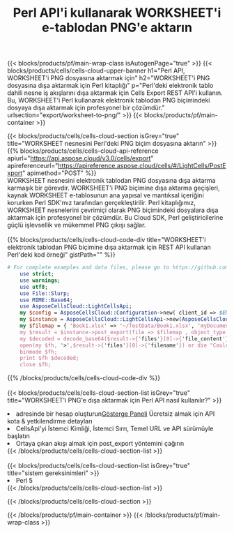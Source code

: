 ﻿---
title:  Perl API'i kullanarak WORKSHEET'i e-tablodan PNG'e aktarın
description:  Aspose.Cells Cloud REST API, {0} dosyalarını {2} kullanarak {1} biçiminde dışa aktarmayı destekler.
url: /tr/perl/export/worksheet-to-png/
---
{{< blocks/products/pf/main-wrap-class isAutogenPage="true" >}}
{{< blocks/products/cells/cells-cloud-upper-banner h1="Perl API, WORKSHEET\'i PNG dosyasına aktarmak için" h2="WORKSHEET\'i PNG dosyasına dışa aktarmak için Perl kitaplığı" p="Perl\'deki elektronik tablo dahili nesne iş akışlarını dışa aktarmak için Cells Export REST API\'i kullanın. Bu, WORKSHEET\'i Perl kullanarak elektronik tablodan PNG biçimindeki dosyaya dışa aktarmak için profesyonel bir çözümdür." urlsection="export/worksheet-to-png/" >}}
{{< blocks/products/pf/main-container >}}

{{< blocks/products/cells/cells-cloud-section isGrey="true" title="WORKSHEET nesnesini Perl\'deki PNG biçim dosyasına aktarın" >}}
{{% blocks/products/cells/cells-cloud-api-reference apiurl="https://api.aspose.cloud/v3.0/cells/export" apireferenceurl="https://apireference.aspose.cloud/cells/#/LightCells/PostExport" apimethod="POST" %}}
<br/>
WORKSHEET nesnesini elektronik tablodan PNG dosyasına dışa aktarma karmaşık bir görevdir. WORKSHEET'i PNG biçimine dışa aktarma geçişleri, kaynak WORKSHEET e-tablosunun ana yapısal ve mantıksal içeriğini korurken Perl SDK'mız tarafından gerçekleştirilir. Perl kitaplığımız, WORKSHEET nesnelerini çevrimiçi olarak PNG biçimindeki dosyalara dışa aktarmak için profesyonel bir çözümdür. Bu Cloud SDK, Perl geliştiricilerine güçlü işlevsellik ve mükemmel PNG çıkışı sağlar.
<br/>
<br/>
{{% blocks/products/cells/cells-cloud-code-div title="WORKSHEET\'i elektronik tablodan PNG biçimine dışa aktarmak için REST API kullanan Perl\'deki kod örneği" gistPath="" %}}
  
```perl
# For complete examples and data files, please go to https://github.com/aspose-cells-cloud/aspose-cells-cloud-perl/
    use strict;
    use warnings;
    use utf8; 
    use File::Slurp;
    use MIME::Base64;
    use AsposeCellsCloud::LightCellsApi;
    my $config = AsposeCellsCloud::Configuration->new( client_id => $ENV{'ProductClientId'}, client_secret => $ENV{'ProductClientSecret'});
    my $instance = AsposeCellsCloud::LightCellsApi->new(AsposeCellsCloud::ApiClient->new( $config));
    my $filemap = { 'Book1.xlsx' => '~/TestData/Book1.xlsx', 'myDocument.xlsx' => ~/TestData/myDocument.xlsx'};
    my $result = $instance->post_export(file => $filemap , object_type => 'worksheet',format => 'png');
    my $decoded = decode_base64($result->{'files'}[0]->{'file_content'});
    open(my $fh, '>',$result->{'files'}[0]->{'filename'}) or die "Could not open file!";
    binmode $fh;
    print $fh $decoded;
    close $fh;
```
   
{{% /blocks/products/cells/cells-cloud-code-div %}}
<br/>
<br/>
{{< blocks/products/cells/cells-cloud-section-list isGrey="true" title="WORKSHEET\'i PNG\'e dışa aktarmak için Perl API nasıl kullanılır?" >}}
<li> adresinde bir hesap oluşturun<a href="https://dashboard.aspose.cloud/">Gösterge Paneli</a> Ücretsiz almak için API kota & yetkilendirme detayları</li>
<li>CellsApi'yi İstemci Kimliği, İstemci Sırrı, Temel URL ve API sürümüyle başlatın</li>
<li>Ortaya çıkan akışı almak için post_export yöntemini çağırın</li>
{{< /blocks/products/cells/cells-cloud-section-list >}}
<br/>
<br/>
{{< blocks/products/cells/cells-cloud-section-list isGrey="true" title="sistem gereksinimleri" >}}
<li>Perl 5</li>
{{< /blocks/products/cells/cells-cloud-section-list >}}

{{< /blocks/products/cells/cells-cloud-section >}}

{{< /blocks/products/pf/main-container >}}
{{< /blocks/products/pf/main-wrap-class >}}
